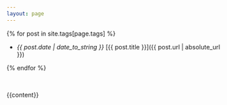 ```yaml
---
layout: page
---
```


{% for post in site.tags[page.tags] %}

- *{{ post.date | date_to_string }}* [{{ post.title }}]({{ post.url | absolute_url }})

{% endfor %}

<br>

{{content}}